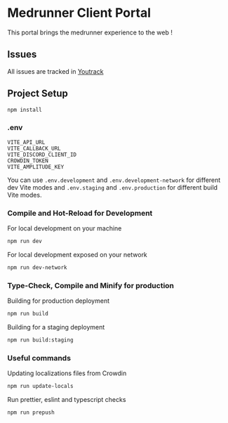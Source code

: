 # Medrunner Client Portal

This portal brings the medrunner experience to the web !

## Issues
All issues are tracked in [Youtrack](https://medrunner.youtrack.cloud/)

## Project Setup

```sh
npm install
```

### .env

```dotenv
VITE_API_URL
VITE_CALLBACK_URL
VITE_DISCORD_CLIENT_ID
CROWDIN_TOKEN
VITE_AMPLITUDE_KEY
```
You can use `.env.development` and `.env.development-network` for different dev Vite modes and `.env.staging` and `.env.production` for different build Vite modes.

### Compile and Hot-Reload for Development

For local development on your machine
```sh
npm run dev
```

For local development exposed on your network
```sh
npm run dev-network
```

### Type-Check, Compile and Minify for production

Building for production deployment
```sh
npm run build
```

Building for a staging deployment
```sh
npm run build:staging
```

### Useful commands

Updating localizations files from Crowdin
```sh
npm run update-locals
```

Run prettier, eslint and typescript checks
```sh
npm run prepush
```